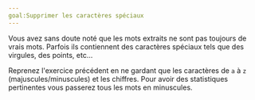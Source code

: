 ```yaml
---
goal:Supprimer les caractères spéciaux
---
```

Vous avez sans doute noté que les mots extraits ne sont pas toujours de vrais mots. Parfois ils contiennent des caractères spéciaux tels que des virgules, des points, etc...

Reprenez l'exercice précédent en ne gardant que les caractères de `a` à `z` (majuscules/minuscules) et les chiffres. Pour avoir des statistiques pertinentes vous passerez tous les mots en minuscules.
